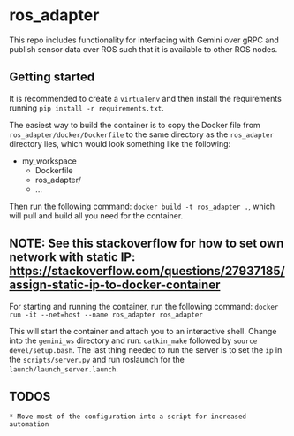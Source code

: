 # ros_adapter

This repo includes functionality for interfacing with Gemini over gRPC and publish 
sensor data over ROS such that it is available to other ROS nodes.

## Getting started

It is recommended to create a `virtualenv` and then install the requirements 
running `pip install -r requirements.txt`.

The easiest way to build the container is to copy the Docker file from 
`ros_adapter/docker/Dockerfile` to the same directory as the 
`ros_adapter` directory lies, which would look something like the following:

* my_workspace
    - Dockerfile
    - ros_adapter/
    - ...

Then run the following command: `docker build -t ros_adapter .`, which will pull and build 
all you need for the container.

## NOTE: See this stackoverflow for how to set own network with static IP: https://stackoverflow.com/questions/27937185/assign-static-ip-to-docker-container

For starting and running the container, run the following command: 
`docker run -it --net=host --name ros_adapter ros_adapter`


This will start the container and attach you to an interactive shell.
Change into the `gemini_ws` directory and run: `catkin_make` followed by
`source devel/setup.bash`. The last thing needed to run the server
is to set the `ip` in the `scripts/server.py` and run roslaunch for
the `launch/launch_server.launch`.


## TODOS

    * Move most of the configuration into a script for increased automation

